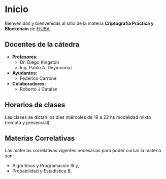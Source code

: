 # Inicio

Bienvenidos y bienvenidas al sitio de la materia **Criptografía Práctica y Blockchain** de [FIUBA](http://www.fi.uba.ar/).

## Docentes de la cátedra

- **Profesores:**
  - Dr. Diego Kingston
  - Ing. Pablo A. Deymonnaz
- **Ayudantes:**
  - Federico Carrone
- **Colaboradores:**
  - Roberto J Catalan

## Horarios de clases

Las clases se dictan los días miércoles de 18 a 22 hs modalidad mixta (remota y presencial).

## Materias Correlativas

Las materias correlativas vigentes necesarias para poder cursar la materia son:

- Algoritmos y Programación III y,
- Probabilidad y Estadistica B.
